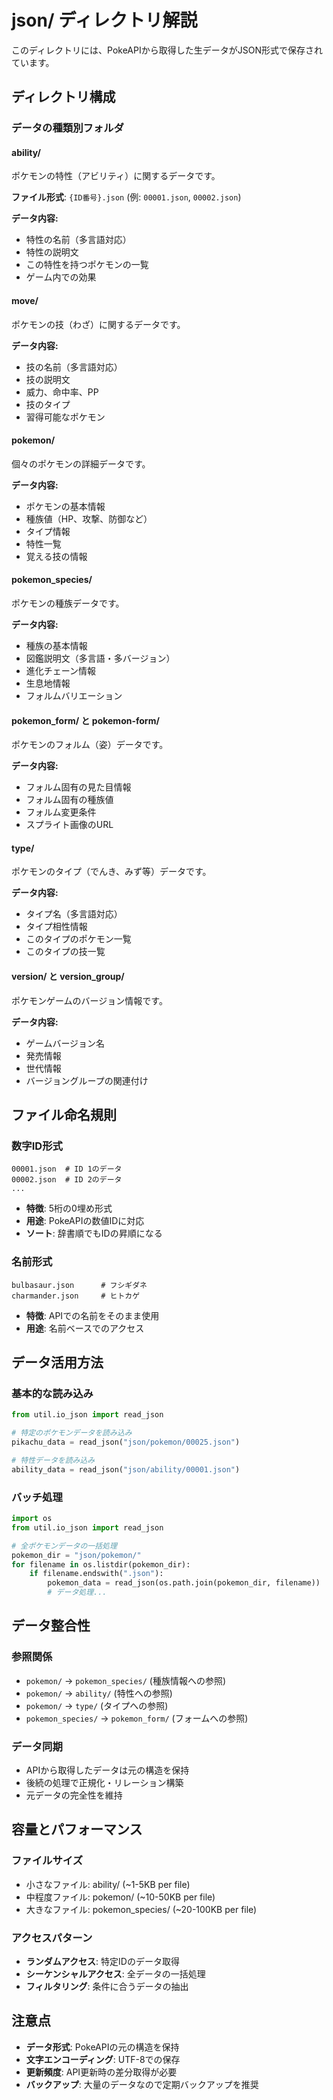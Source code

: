 # json/ ディレクトリ解説

このディレクトリには、PokeAPIから取得した生データがJSON形式で保存されています。

## ディレクトリ構成

### データの種類別フォルダ

#### ability/
ポケモンの特性（アビリティ）に関するデータです。

**ファイル形式**: `{ID番号}.json` (例: `00001.json`, `00002.json`)

**データ内容:**
- 特性の名前（多言語対応）
- 特性の説明文
- この特性を持つポケモンの一覧
- ゲーム内での効果

#### move/
ポケモンの技（わざ）に関するデータです。

**データ内容:**
- 技の名前（多言語対応）
- 技の説明文
- 威力、命中率、PP
- 技のタイプ
- 習得可能なポケモン

#### pokemon/
個々のポケモンの詳細データです。

**データ内容:**
- ポケモンの基本情報
- 種族値（HP、攻撃、防御など）
- タイプ情報
- 特性一覧
- 覚える技の情報

#### pokemon_species/
ポケモンの種族データです。

**データ内容:**
- 種族の基本情報
- 図鑑説明文（多言語・多バージョン）
- 進化チェーン情報
- 生息地情報
- フォルムバリエーション

#### pokemon_form/ と pokemon-form/
ポケモンのフォルム（姿）データです。

**データ内容:**
- フォルム固有の見た目情報
- フォルム固有の種族値
- フォルム変更条件
- スプライト画像のURL

#### type/
ポケモンのタイプ（でんき、みず等）データです。

**データ内容:**
- タイプ名（多言語対応）
- タイプ相性情報
- このタイプのポケモン一覧
- このタイプの技一覧

#### version/ と version_group/
ポケモンゲームのバージョン情報です。

**データ内容:**
- ゲームバージョン名
- 発売情報
- 世代情報
- バージョングループの関連付け

## ファイル命名規則

### 数字ID形式
```
00001.json  # ID 1のデータ
00002.json  # ID 2のデータ
...
```

- **特徴**: 5桁の0埋め形式
- **用途**: PokeAPIの数値IDに対応
- **ソート**: 辞書順でもIDの昇順になる

### 名前形式
```
bulbasaur.json      # フシギダネ
charmander.json     # ヒトカゲ
```

- **特徴**: APIでの名前をそのまま使用
- **用途**: 名前ベースでのアクセス

## データ活用方法

### 基本的な読み込み
```python
from util.io_json import read_json

# 特定のポケモンデータを読み込み
pikachu_data = read_json("json/pokemon/00025.json")

# 特性データを読み込み
ability_data = read_json("json/ability/00001.json")
```

### バッチ処理
```python
import os
from util.io_json import read_json

# 全ポケモンデータの一括処理
pokemon_dir = "json/pokemon/"
for filename in os.listdir(pokemon_dir):
    if filename.endswith(".json"):
        pokemon_data = read_json(os.path.join(pokemon_dir, filename))
        # データ処理...
```

## データ整合性

### 参照関係
- `pokemon/` → `pokemon_species/` (種族情報への参照)
- `pokemon/` → `ability/` (特性への参照)
- `pokemon/` → `type/` (タイプへの参照)
- `pokemon_species/` → `pokemon_form/` (フォームへの参照)

### データ同期
- APIから取得したデータは元の構造を保持
- 後続の処理で正規化・リレーション構築
- 元データの完全性を維持

## 容量とパフォーマンス

### ファイルサイズ
- 小さなファイル: ability/ (~1-5KB per file)
- 中程度ファイル: pokemon/ (~10-50KB per file)
- 大きなファイル: pokemon_species/ (~20-100KB per file)

### アクセスパターン
- **ランダムアクセス**: 特定IDのデータ取得
- **シーケンシャルアクセス**: 全データの一括処理
- **フィルタリング**: 条件に合うデータの抽出

## 注意点

- **データ形式**: PokeAPIの元の構造を保持
- **文字エンコーディング**: UTF-8での保存
- **更新頻度**: API更新時の差分取得が必要
- **バックアップ**: 大量のデータなので定期バックアップを推奨
